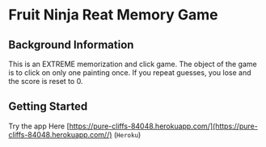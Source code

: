 # Fruit Ninja Reat Memory Game

## Background Information

This is an EXTREME memorization and click game. The object of the game is to click on only one painting once. If you repeat guesses, you lose and the score is reset to 0. 

## Getting Started
Try the app Here [https://pure-cliffs-84048.herokuapp.com/](https://pure-cliffs-84048.herokuapp.com//) (`Heroku`)
